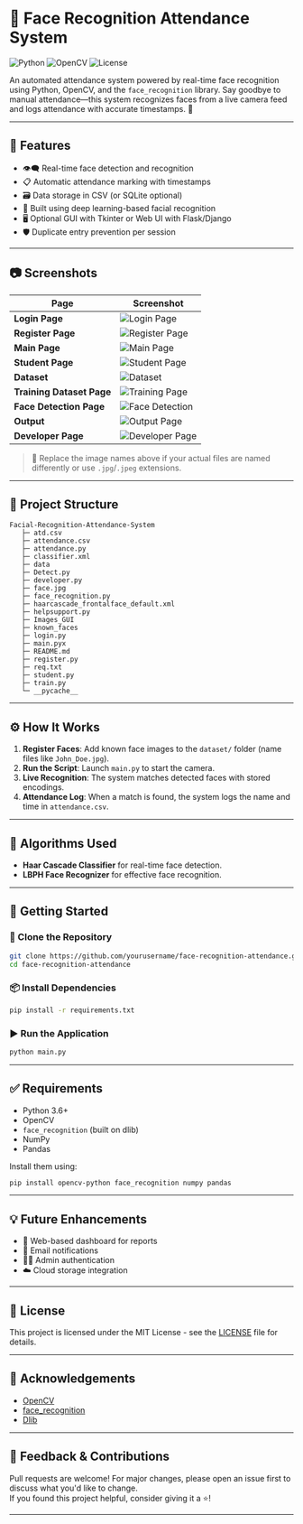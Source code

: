 # 🎯 Face Recognition Attendance System

![Python](https://img.shields.io/badge/Python-3.8%2B-blue.svg)
![OpenCV](https://img.shields.io/badge/OpenCV-Enabled-green)
![License](https://img.shields.io/badge/License-MIT-yellow.svg)

An automated attendance system powered by real-time face recognition using Python, OpenCV, and the `face_recognition` library. Say goodbye to manual attendance—this system recognizes faces from a live camera feed and logs attendance with accurate timestamps. 🚀

---

## 🔧 Features

- 👁️‍🗨️ Real-time face detection and recognition  
- 📋 Automatic attendance marking with timestamps  
- 🗃️ Data storage in CSV (or SQLite optional)  
- 🧠 Built using deep learning-based facial recognition  
- 🖥️ Optional GUI with Tkinter or Web UI with Flask/Django  
- 🛡️ Duplicate entry prevention per session  

---

## 📷 Screenshots

| Page | Screenshot |
|------|------------|
| **Login Page** | ![Login Page](Images_GUI/LoginPage.png) |
| **Register Page** | ![Register Page](Images_GUI/RegisterPage.png) |
| **Main Page** | ![Main Page](Images_GUI/MainPage.png) |
| **Student Page** | ![Student Page](Images_GUI/Student_Section.png) |
| **Dataset** | ![Dataset](Images_GUI/DataSet.png) |
| **Training Dataset Page** | ![Training Page](Images_GUI/TrainingDataSet.png) |
| **Face Detection Page** | ![Face Detection](Images_GUI/Detector.png) |
| **Output** | ![Output Page](Images_GUI/OutputPage.png) |
| **Developer Page** | ![Developer Page](Images_GUI/DeveloperPage.png) |

> 📝 Replace the image names above if your actual files are named differently or use `.jpg`/`.jpeg` extensions.

---

## 📂 Project Structure

```
Facial-Recognition-Attendance-System
   ├─ atd.csv
   ├─ attendance.csv
   ├─ attendance.py
   ├─ classifier.xml
   ├─ data
   ├─ Detect.py
   ├─ developer.py
   ├─ face.jpg
   ├─ face_recognition.py
   ├─ haarcascade_frontalface_default.xml
   ├─ helpsupport.py
   ├─ Images_GUI
   ├─ known_faces
   ├─ login.py
   ├─ main.pyx
   ├─ README.md
   ├─ register.py
   ├─ req.txt
   ├─ student.py
   ├─ train.py
   └─ __pycache__
```

---

## ⚙️ How It Works

1. **Register Faces**: Add known face images to the `dataset/` folder (name files like `John_Doe.jpg`).
2. **Run the Script**: Launch `main.py` to start the camera.
3. **Live Recognition**: The system matches detected faces with stored encodings.
4. **Attendance Log**: When a match is found, the system logs the name and time in `attendance.csv`.

---

## 🧠 Algorithms Used

- **Haar Cascade Classifier** for real-time face detection.
- **LBPH Face Recognizer** for effective face recognition.

---

## 🚀 Getting Started

### 🔗 Clone the Repository

```bash
git clone https://github.com/yourusername/face-recognition-attendance.git
cd face-recognition-attendance
```

### 📦 Install Dependencies

```bash
pip install -r requirements.txt
```

### ▶️ Run the Application

```bash
python main.py
```

---

## ✅ Requirements

- Python 3.6+
- OpenCV
- `face_recognition` (built on dlib)
- NumPy
- Pandas

Install them using:

```bash
pip install opencv-python face_recognition numpy pandas
```

---

## 💡 Future Enhancements

- 📱 Web-based dashboard for reports  
- 📧 Email notifications  
- 🧑‍💼 Admin authentication  
- ☁️ Cloud storage integration  

---

## 📜 License

This project is licensed under the MIT License - see the [LICENSE](LICENSE) file for details.

---

## 🙌 Acknowledgements

- [OpenCV](https://opencv.org/)  
- [face_recognition](https://github.com/ageitgey/face_recognition)  
- [Dlib](http://dlib.net/)  

---

## 💬 Feedback & Contributions

Pull requests are welcome! For major changes, please open an issue first to discuss what you'd like to change.  
If you found this project helpful, consider giving it a ⭐️!

---

